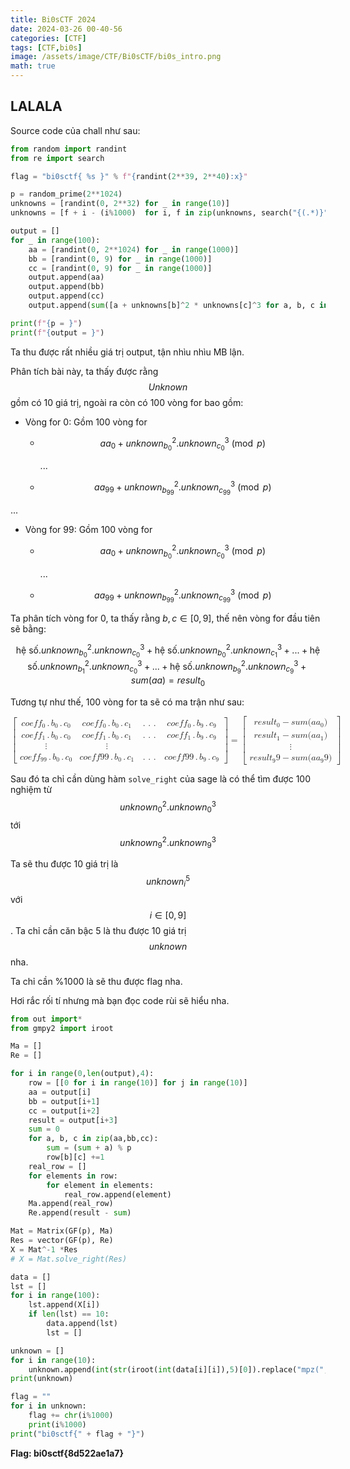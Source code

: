 ```yaml
---
title: Bi0sCTF 2024
date: 2024-03-26 00-40-56
categories: [CTF]
tags: [CTF,bi0s]
image: /assets/image/CTF/Bi0sCTF/bi0s_intro.png
math: true
---
```


## LALALA

Source code của chall như sau:

```python
from random import randint
from re import search

flag = "bi0sctf{ %s }" % f"{randint(2**39, 2**40):x}"

p = random_prime(2**1024)
unknowns = [randint(0, 2**32) for _ in range(10)]
unknowns = [f + i - (i%1000)  for i, f in zip(unknowns, search("{(.*)}", flag).group(1).encode())]

output = []
for _ in range(100):
    aa = [randint(0, 2**1024) for _ in range(1000)]
    bb = [randint(0, 9) for _ in range(1000)]
    cc = [randint(0, 9) for _ in range(1000)]
    output.append(aa)
    output.append(bb)
    output.append(cc)
    output.append(sum([a + unknowns[b]^2 * unknowns[c]^3 for a, b, c in zip(aa, bb, cc)]) % p)

print(f"{p = }")
print(f"{output = }")
```

Ta thu được rất nhiều giá trị output, tận nhìu nhìu MB lận.

Phân tích bài này, ta thấy được rằng $$Unknown$$ gồm có 10 giá trị, ngoài ra còn có 100 vòng for bao gồm:

- Vòng for 0:
    Gồm 100 vòng for

  - $$aa_0 + unknown_{b_0}^{2}.unknown_{c_0}^{3} \pmod{p}$$

    ...

  - $$aa_{99} + unknown_{b_{99}}^{2}.unknown_{c_{99}}^{3} \pmod{p}$$

...

- Vòng for 99:
    Gồm 100 vòng for

  - $$aa_0 + unknown_{b_0}^{2}.unknown_{c_0}^{3} \pmod{p}$$

    ...

  - $$aa_{99} + unknown_{b_{99}}^{2}.unknown_{c_{99}}^{3} \pmod{p}$$

Ta phân tích vòng for 0, ta thấy rằng $b,c \in {[0,9]}$, thế nên vòng for đầu tiên sẽ bằng:

$$\text{hệ số}.unknown_{b_0}^{2}.unknown_{c_0}^{3} + \text{hệ số}.unknown_{b_0}^{2}.unknown_{c_1}^{3} + ... + \text{hệ số}.unknown_{b_1}^{2}.unknown_{c_0}^{3} + ... +\text{hệ số}.unknown_{b_9}^{2}.unknown_{c_9}^{3} + sum(aa) = result_0$$

Tương tự như thế, 100 vòng for ta sẽ có ma trận như sau:


<math xmlns="http://www.w3.org/1998/Math/MathML" display="block">
  <mrow data-mjx-texclass="INNER">
    <mo data-mjx-texclass="OPEN">[</mo>
    <mtable columnspacing="1em" rowspacing="4pt">
      <mtr>
        <mtd>
          <mi>c</mi>
          <mi>o</mi>
          <mi>e</mi>
          <mi>f</mi>
          <msub>
            <mi>f</mi>
            <mn>0</mn>
          </msub>
          <mo>.</mo>
          <msub>
            <mi>b</mi>
            <mn>0</mn>
          </msub>
          <mo>.</mo>
          <msub>
            <mi>c</mi>
            <mn>0</mn>
          </msub>
        </mtd>
        <mtd>
          <mi>c</mi>
          <mi>o</mi>
          <mi>e</mi>
          <mi>f</mi>
          <msub>
            <mi>f</mi>
            <mn>0</mn>
          </msub>
          <mo>.</mo>
          <msub>
            <mi>b</mi>
            <mn>0</mn>
          </msub>
          <mo>.</mo>
          <msub>
            <mi>c</mi>
            <mn>1</mn>
          </msub>
        </mtd>
        <mtd>
          <mo>.</mo>
          <mo>.</mo>
          <mo>.</mo>
        </mtd>
        <mtd>
          <mi>c</mi>
          <mi>o</mi>
          <mi>e</mi>
          <mi>f</mi>
          <msub>
            <mi>f</mi>
            <mn>0</mn>
          </msub>
          <mo>.</mo>
          <msub>
            <mi>b</mi>
            <mn>9</mn>
          </msub>
          <mo>.</mo>
          <msub>
            <mi>c</mi>
            <mn>9</mn>
          </msub>
        </mtd>
      </mtr>
      <mtr>
        <mtd>
          <mi>c</mi>
          <mi>o</mi>
          <mi>e</mi>
          <mi>f</mi>
          <msub>
            <mi>f</mi>
            <mn>1</mn>
          </msub>
          <mo>.</mo>
          <msub>
            <mi>b</mi>
            <mn>0</mn>
          </msub>
          <mo>.</mo>
          <msub>
            <mi>c</mi>
            <mn>0</mn>
          </msub>
        </mtd>
        <mtd>
          <mi>c</mi>
          <mi>o</mi>
          <mi>e</mi>
          <mi>f</mi>
          <msub>
            <mi>f</mi>
            <mn>1</mn>
          </msub>
          <mo>.</mo>
          <msub>
            <mi>b</mi>
            <mn>0</mn>
          </msub>
          <mo>.</mo>
          <msub>
            <mi>c</mi>
            <mn>1</mn>
          </msub>
        </mtd>
        <mtd>
          <mo>.</mo>
          <mo>.</mo>
          <mo>.</mo>
        </mtd>
        <mtd>
          <mi>c</mi>
          <mi>o</mi>
          <mi>e</mi>
          <mi>f</mi>
          <msub>
            <mi>f</mi>
            <mn>1</mn>
          </msub>
          <mo>.</mo>
          <msub>
            <mi>b</mi>
            <mn>9</mn>
          </msub>
          <mo>.</mo>
          <msub>
            <mi>c</mi>
            <mn>9</mn>
          </msub>
        </mtd>
      </mtr>
      <mtr>
        <mtd>
          <mrow data-mjx-texclass="ORD">
            <mo>&#x22EE;</mo>
          </mrow>
        </mtd>
        <mtd>
          <mrow data-mjx-texclass="ORD">
            <mo>&#x22EE;</mo>
          </mrow>
        </mtd>
      </mtr>
      <mtr>
        <mtd>
          <mi>c</mi>
          <mi>o</mi>
          <mi>e</mi>
          <mi>f</mi>
          <msub>
            <mi>f</mi>
            <mrow data-mjx-texclass="ORD">
              <mn>99</mn>
            </mrow>
          </msub>
          <mo>.</mo>
          <msub>
            <mi>b</mi>
            <mn>0</mn>
          </msub>
          <mo>.</mo>
          <msub>
            <mi>c</mi>
            <mn>0</mn>
          </msub>
        </mtd>
        <mtd>
          <mi>c</mi>
          <mi>o</mi>
          <mi>e</mi>
          <mi>f</mi>
          <mi>f</mi>
          <mrow data-mjx-texclass="ORD">
            <mn>99</mn>
          </mrow>
          <mo>.</mo>
          <msub>
            <mi>b</mi>
            <mn>0</mn>
          </msub>
          <mo>.</mo>
          <msub>
            <mi>c</mi>
            <mn>1</mn>
          </msub>
        </mtd>
        <mtd>
          <mo>.</mo>
          <mo>.</mo>
          <mo>.</mo>
        </mtd>
        <mtd>
          <mi>c</mi>
          <mi>o</mi>
          <mi>e</mi>
          <mi>f</mi>
          <mi>f</mi>
          <mrow data-mjx-texclass="ORD">
            <mn>99</mn>
          </mrow>
          <mo>.</mo>
          <msub>
            <mi>b</mi>
            <mn>9</mn>
          </msub>
          <mo>.</mo>
          <msub>
            <mi>c</mi>
            <mn>9</mn>
          </msub>
        </mtd>
      </mtr>
    </mtable>
    <mo data-mjx-texclass="CLOSE">]</mo>
  </mrow>
  <mo>=</mo>
  <mrow data-mjx-texclass="INNER">
    <mo data-mjx-texclass="OPEN">[</mo>
    <mtable columnspacing="1em" rowspacing="4pt">
      <mtr>
        <mtd>
          <mi>r</mi>
          <mi>e</mi>
          <mi>s</mi>
          <mi>u</mi>
          <mi>l</mi>
          <msub>
            <mi>t</mi>
            <mn>0</mn>
          </msub>
          <mo>&#x2212;</mo>
          <mi>s</mi>
          <mi>u</mi>
          <mi>m</mi>
          <mo stretchy="false">(</mo>
          <mi>a</mi>
          <msub>
            <mi>a</mi>
            <mn>0</mn>
          </msub>
          <mo stretchy="false">)</mo>
        </mtd>
      </mtr>
      <mtr>
        <mtd>
          <mi>r</mi>
          <mi>e</mi>
          <mi>s</mi>
          <mi>u</mi>
          <mi>l</mi>
          <msub>
            <mi>t</mi>
            <mn>1</mn>
          </msub>
          <mo>&#x2212;</mo>
          <mi>s</mi>
          <mi>u</mi>
          <mi>m</mi>
          <mo stretchy="false">(</mo>
          <mi>a</mi>
          <msub>
            <mi>a</mi>
            <mn>1</mn>
          </msub>
          <mo stretchy="false">)</mo>
        </mtd>
      </mtr>
      <mtr>
        <mtd>
          <mrow data-mjx-texclass="ORD">
            <mo>&#x22EE;</mo>
          </mrow>
        </mtd>
      </mtr>
      <mtr>
        <mtd>
          <mi>r</mi>
          <mi>e</mi>
          <mi>s</mi>
          <mi>u</mi>
          <mi>l</mi>
          <msub>
            <mi>t</mi>
            <mn>9</mn>
          </msub>
          <mn>9</mn>
          <mo>&#x2212;</mo>
          <mi>s</mi>
          <mi>u</mi>
          <mi>m</mi>
          <mo stretchy="false">(</mo>
          <mi>a</mi>
          <msub>
            <mi>a</mi>
            <mn>9</mn>
          </msub>
          <mn>9</mn>
          <mo stretchy="false">)</mo>
        </mtd>
      </mtr>
    </mtable>
    <mo data-mjx-texclass="CLOSE">]</mo>
  </mrow>
</math>

Sau đó ta chỉ cần dùng hàm ``solve_right`` của sage là có thể tìm được 100 nghiệm từ $$unknown_{0}^{2}.unknown_{0}^{3}$$ tới $$unknown_{9}^{2}.unknown_{9}^{3}$$

Ta sẽ thu được 10 giá trị là $$unknown_{i}^5$$ với $$i \in {[0,9]}$$. Ta chỉ cần căn bậc 5 là thu được 10 giá trị $$unknown$$ nha.

Ta chỉ cần %1000 là sẽ thu được flag nha.

Hơi rắc rối tí nhưng mà bạn đọc code rùi sẽ hiểu nha.

```python
from out import*
from gmpy2 import iroot

Ma = []
Re = []

for i in range(0,len(output),4):
    row = [[0 for i in range(10)] for j in range(10)]
    aa = output[i]
    bb = output[i+1]
    cc = output[i+2]
    result = output[i+3]
    sum = 0
    for a, b, c in zip(aa,bb,cc):
        sum = (sum + a) % p
        row[b][c] +=1
    real_row = []
    for elements in row:
        for element in elements:
            real_row.append(element)
    Ma.append(real_row)
    Re.append(result - sum)

Mat = Matrix(GF(p), Ma)
Res = vector(GF(p), Re)
X = Mat^-1 *Res
# X = Mat.solve_right(Res)

data = []
lst = []
for i in range(100):
    lst.append(X[i])
    if len(lst) == 10:
        data.append(lst)
        lst = []

unknown = []
for i in range(10):
    unknown.append(int(str(iroot(int(data[i][i]),5)[0]).replace("mpz(","").replace(")","")))
print(unknown)

flag = ""
for i in unknown:
    flag += chr(i%1000)
    print(i%1000)
print("bi0sctf{" + flag + "}")
```

**Flag: bi0sctf{8d522ae1a7}**